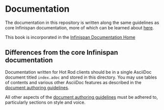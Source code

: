 # Documentation

The documentation in this repository is written along the same guidelines as core Infinispan documentation,
more of which can be learned about [here](https://github.com/infinispan/infinispan/blob/6.0.x/documentation/README.md).

This book is incorporated in the [Infinispan Documentation Home](http://infinispan.org/documentation)

## Differences from the core Infinispan documentation

Documentation written for Hot Rod clients should be in a single AsciiDoc
document titled `index.adoc` and stored in this directory.
You may use tables of contents and various other AsciiDoc features as 
described in the [document authoring guidelines](http://infinispan.org/docs/6.0.x/contributing/contributing.html#_writing_documentation_and_faqs).

All other aspects of the [document authoring guidelines](http://infinispan.org/docs/6.0.x/contributing/contributing.html#_writing_documentation_and_faqs)
must be adhered to, particularly sections on style and voice.
